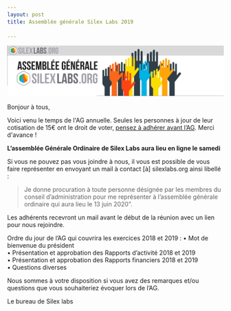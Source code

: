 ```yaml
---
layout: post
title: Assemblée générale Silex Labs 2019

---
```

**![Assemblée générale Silex Labs](/assets/screenshot-from-2020-08-01-18-08-12.png "Assemblée générale Silex Labs")**

Bonjour à tous,

Voici venu le temps de l'AG annuelle. Seules les personnes à jour de leur cotisation de 15€ ont le droit de voter, [pensez à adhérer avant l’AG](https://www.silexlabs.org/silexlabs/). Merci d'avance !

**L’assemblée Générale Ordinaire de Silex Labs aura lieu en ligne le samedi** 

Si vous ne pouvez pas vous joindre à nous, il vous est possible de vous faire représenter en envoyant un mail à contact \[à\] silexlabs.org ainsi libellé :

> Je donne procuration à toute personne désignée par les membres du conseil d’administration pour me représenter à l’assemblée générale ordinaire qui aura lieu le 13 juin 2020".

Les adhérents recevront un mail avant le début de la réunion avec un lien pour nous rejoindre.

Ordre du jour de l’AG qui couvrira les exercices 2018 et 2019
:
• Mot de bienvenue du président  
• Présentation et approbation des Rapports d’activité 2018 et 2019  
• Présentation et approbation des Rapports financiers 2018 et 2019  
• Questions diverses

Nous sommes à votre disposition si vous avez des remarques et/ou questions que vous souhaiteriez évoquer lors de l’AG.

Le bureau de Silex labs